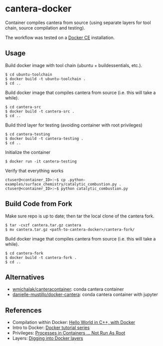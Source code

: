# cantera-docker

Container compiles cantera from source (using separate layers for tool chain, source compilation and testing). 

The workflow was tested on a [Docker CE](https://docs.docker.com/install/) installation.

## Usage

Build docker image with tool chain (ubuntu + buildessentials, etc.).

```
$ cd ubuntu-toolchain 
$ docker build -t ubuntu-toolchain .
$ cd ..
```

Build docker image that compiles cantera from source (i.e. this will take a while).

```
$ cd cantera-src 
$ docker build -t cantera-src .
$ cd ..
```

Build third layer for testing (avoiding container with root privileges)

```
$ cd cantera-testing
$ docker build -t cantera-testing .
$ cd ..
```

Initialize the container

```
$ docker run -it cantera-testing
```

Verify that everything works

```
ctuser@<container_ID>:~$ cp .python-examples/surface_chemistry/catalytic_combustion.py .
ctuser@<container_ID>:~$ python catalytic_combustion.py
```

## Build Code from Fork

Make sure repo is up to date; then tar the local clone of the cantera fork.

```
$ tar -cvzf cantera.tar.gz cantera
$ mv cantera.tar.gz <path-to-cantera-docker>/cantera-fork/
```

Build docker image that compiles cantera from source (i.e. this will take a while).

```
$ cd cantera-fork
$ docker build -t cantera-fork .
$ cd ..
```



## Alternatives

 * [wmichalak/canteracontainer](https://github.com/wmichalak/canteracontainer): conda cantera container
 * [danielle-mustillo/docker-cantera](https://github.com/danielle-mustillo/docker-cantera): conda cantera container with jupyter

## References

 * Compilation within Docker: [Hello World in C++, with Docker](https://amytabb.com/ts/2018_07_28/)
 * Intro to Docker: [Docker tutorial series](https://rominirani.com/docker-tutorial-series-a7e6ff90a023)
 * Privileges: [Processes in Containers ... Not Run As Root](https://medium.com/@mccode/processes-in-containers-should-not-run-as-root-2feae3f0df3b)
 * Layers: [Digging into Docker layers](https://medium.com/@jessgreb01/digging-into-docker-layers-c22f948ed612)

